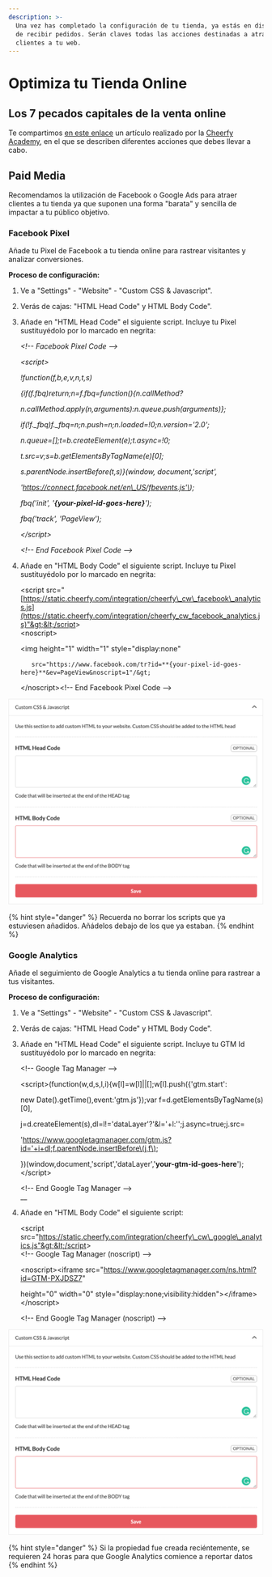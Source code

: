 ```yaml
---
description: >-
  Una vez has completado la configuración de tu tienda, ya estás en disposición
  de recibir pedidos. Serán claves todas las acciones destinadas a atraer a tus
  clientes a tu web.
---
```


# Optimiza tu Tienda Online

## Los 7 pecados capitales de la venta online

Te compartimos [en este enlace](https://www.es.cheerfy.com/academy/los-7-pecados-capitales-de-la-venta-online) un artículo realizado por la [Cheerfy Academy](https://www.es.cheerfy.com/academy), en el que se describen diferentes acciones que debes llevar a cabo.

## Paid Media

Recomendamos la utilización de Facebook o Google Ads para atraer clientes a tu tienda ya que suponen una forma "barata" y sencilla de impactar a tu público objetivo.

### Facebook Pixel

Añade tu Pixel de Facebook a tu tienda online para rastrear visitantes y analizar conversiones.

**Proceso de configuración:**

1. Ve a "Settings" - "Website" - "Custom CSS & Javascript".
2. Verás de cajas: "HTML Head Code" y HTML Body Code".
3. Añade en "HTML Head Code" el siguiente script. Incluye tu Pixel sustituyédolo por lo marcado en negrita:  
  
   _&lt;!-- Facebook Pixel Code --&gt;_

   _&lt;script&gt;_

     _!function\(f,b,e,v,n,t,s\)_

     _{if\(f.fbq\)return;n=f.fbq=function\(\){n.callMethod?_

     _n.callMethod.apply\(n,arguments\):n.queue.push\(arguments\)};_

     _if\(!f.\_fbq\)f.\_fbq=n;n.push=n;n.loaded=!0;n.version='2.0';_

     _n.queue=\[\];t=b.createElement\(e\);t.async=!0;_

     _t.src=v;s=b.getElementsByTagName\(e\)\[0\];_

     _s.parentNode.insertBefore\(t,s\)}\(window, document,'script',_

     _'https://connect.facebook.net/en\_US/fbevents.js'\);_

     _fbq\('init', '**{your-pixel-id-goes-here}**'\);_

     _fbq\('track', 'PageView'\);_

   _&lt;/script&gt;_

   _&lt;!-- End Facebook Pixel Code --&gt;_  

4. Añade en "HTML Body Code" el siguiente script. Incluye tu Pixel sustituyédolo por lo marcado en negrita:  
  
   &lt;script src="[https://static.cheerfy.com/integration/cheerfy\_cw\_facebook\_analytics.js](https://static.cheerfy.com/integration/cheerfy_cw_facebook_analytics.js)"&gt;&lt;/script&gt;  
   &lt;noscript&gt;

     &lt;img height="1" width="1" style="display:none" 

          src="https://www.facebook.com/tr?id=**{your-pixel-id-goes-here}**&ev=PageView&noscript=1"/&gt;

   &lt;/noscript&gt;&lt;!-- End Facebook Pixel Code --&gt;

![](.gitbook/assets/image%20%2892%29.png)

{% hint style="danger" %}
Recuerda no borrar los scripts que ya estuviesen añadidos. Añádelos debajo de los que ya estaban.
{% endhint %}

### Google Analytics

Añade el seguimiento de Google Analytics a tu tienda online para rastrear a tus visitantes.

**Proceso de configuración:**

1. Ve a "Settings" - "Website" - "Custom CSS & Javascript".
2. Verás de cajas: "HTML Head Code" y HTML Body Code".
3. Añade en "HTML Head Code" el siguiente script. Incluye tu GTM Id sustituyédolo por lo marcado en negrita:  
  
   &lt;!-- Google Tag Manager --&gt;

   &lt;script&gt;\(function\(w,d,s,l,i\){w\[l\]=w\[l\]\|\|\[\];w\[l\].push\({'gtm.start':

   new Date\(\).getTime\(\),event:'gtm.js'}\);var f=d.getElementsByTagName\(s\)\[0\],

   j=d.createElement\(s\),dl=l!='dataLayer'?'&l='+l:'';j.async=true;j.src=

   'https://www.googletagmanager.com/gtm.js?id='+i+dl;f.parentNode.insertBefore\(j,f\);

   }\)\(window,document,'script','dataLayer','**your-gtm-id-goes-here**'\);&lt;/script&gt;

   &lt;!-- End Google Tag Manager --&gt;  
   __

4. Añade en "HTML Body Code" el siguiente script:  
  
   &lt;script src="https://static.cheerfy.com/integration/cheerfy\_cw\_google\_analytics.js"&gt;&lt;/script&gt;  
   &lt;!-- Google Tag Manager \(noscript\) --&gt;

   &lt;noscript&gt;&lt;iframe src="https://www.googletagmanager.com/ns.html?id=GTM-PXJDSZ7"

   height="0" width="0" style="display:none;visibility:hidden"&gt;&lt;/iframe&gt;&lt;/noscript&gt;

   &lt;!-- End Google Tag Manager \(noscript\) --&gt;  

![](.gitbook/assets/image%20%2893%29.png)

{% hint style="danger" %}
Si la propiedad fue creada reciéntemente, se requieren 24 horas para que Google Analytics comience a reportar datos
{% endhint %}

